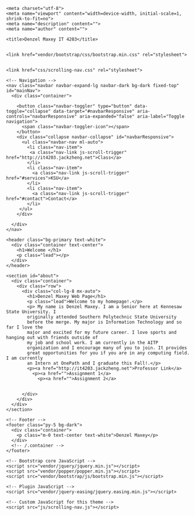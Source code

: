 <!DOCTYPE html>
<html lang="en">

  <head>

    <meta charset="utf-8">
    <meta name="viewport" content="width=device-width, initial-scale=1, shrink-to-fit=no">
    <meta name="description" content="">
    <meta name="author" content="">

    <title>Denzel Maxey IT 4203</title>

  
    <link href="vendor/bootstrap/css/bootstrap.min.css" rel="stylesheet">

    
    <link href="css/scrolling-nav.css" rel="stylesheet">

  </head>

  <body id="page-top">

    <!-- Navigation -->
    <nav class="navbar navbar-expand-lg navbar-dark bg-dark fixed-top" id="mainNav">
      <div class="container">
        
        <button class="navbar-toggler" type="button" data-toggle="collapse" data-target="#navbarResponsive" aria-controls="navbarResponsive" aria-expanded="false" aria-label="Toggle navigation">
          <span class="navbar-toggler-icon"></span>
        </button>
        <div class="collapse navbar-collapse" id="navbarResponsive">
          <ul class="navbar-nav ml-auto">
            <li class="nav-item">
             <a class="nav-link js-scroll-trigger" href="http://it4203.jackzheng.net">Class</a>
            </li>
            <li class="nav-item">
              <a class="nav-link js-scroll-trigger" href="#services">KSU</a>
            </li>
            <li class="nav-item">
              <a class="nav-link js-scroll-trigger" href="#contact">Contact</a>
            </li>
         </ul>
        </div>
        
      </div>
    </nav>
  
    <header class="bg-primary text-white">
      <div class="container text-center">
        <h1>Welcome </h1>
        <p class="lead"></p>
      </div>
    </header>

    <section id="about">
      <div class="container">
        <div class="row">
          <div class="col-lg-8 mx-auto">
            <h1>Denzel Maxey Web Page</h1>
            <p class="lead">Welcome to my homepage!.</p>
            <p> My name is Denzel Maxey. I am a Senior here at Kennesaw State University. I 
            originally attended Southern Polytechnic State University 
            before the merge. My major is Information Technology and so far I love the 
            major and excited for my future career. I love sports and hanging out with friends outside of 
            my job and school work. I am currently in the AITP 
            organization and I encourage many of you to join. It provides 
            great opportunities for you if you are in any computing field. I am currently 
            an Intern at OnePath and I graduate this Fall!.</p>
            <p><a href="http://it4203.jackzheng.net">Professor Link</a>
              <p><a href="">Assignment 1</a>
                <p><a href="">Assignment 2</a>

            
          </div>
        </div>
      </div>
    </section>

    <!-- Footer -->
    <footer class="py-5 bg-dark">
      <div class="container">
        <p class="m-0 text-center text-white">Denzel Maxey</p>
      </div>
      <!-- /.container -->
    </footer>

    <!-- Bootstrap core JavaScript -->
    <script src="vendor/jquery/jquery.min.js"></script>
    <script src="vendor/popper/popper.min.js"></script>
    <script src="vendor/bootstrap/js/bootstrap.min.js"></script>

    <!-- Plugin JavaScript -->
    <script src="vendor/jquery-easing/jquery.easing.min.js"></script>

    <!-- Custom JavaScript for this theme -->
    <script src="js/scrolling-nav.js"></script>

  </body>

</html>
